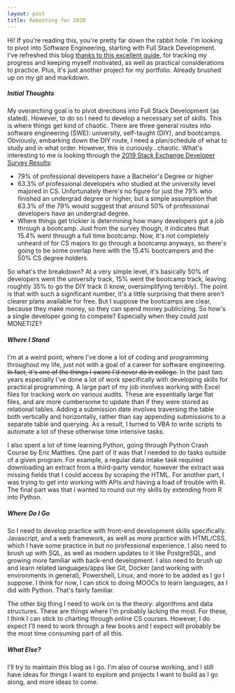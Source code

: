 ```yaml
---
layout: post
title: Rebooting for 2020
---
```



Hi! If you're reading this, you're pretty far down the rabbit hole.
I'm looking to pivot into Software Engineering, starting with Full Stack Development. I've refreshed this blog [thanks to this excellent guide](http://jmcglone.com/guides/github-pages/), for tracking my progress and keeping myself motivated, as well as practical considerations to practice. Plus, it's just another project for my portfolio. Already brushed up on my git and markdown. 

##### Initial Thoughts
My overarching goal is to pivot directions into Full Stack Development (as stated). However, to do so I need to develop a necessary set of skills. This is where things get kind of chaotic. There are three general routes into software engineering (SWE): university, self-taught (DIY), and bootcamps. Obviously, embarking down the DIY route, I need a plan/schedule of what to study and in what order. However, this is curiously...chaotic. What's interesting to me is looking through the [2019 Stack Exchange Developer Survey Results](https://insights.stackoverflow.com/survey/2019/#education):
- 79% of professional developers have a Bachelor's Degree or higher
- 63.3% of professional developers who studied at the university level majored in CS. Unfortunately there's no figure for just the 79% who finished an undergrad degree or higher, but a simple assumption that 63.3% of the 79% would suggest that around 50% of professional developers have an undergrad degree. 
- Where things get trickier is determining how many developers got a job through a bootcamp. Just from the survey though, it indicates that 15.4% went through a full time bootcamp. Now, it's not completely unheard of for CS majors to go through a bootcamp anyways, so there's going to be some overlap here with the 15.4% bootcampers and the 50% CS degree holders.

So what's the breakdown? At a very simple level, it's basically 50% of developers went the university track, 15% went the bootcamp track, leaving roughtly 35% to go the DIY track (I know, oversimplifying terribly). The point is that with such a significant number, it's a little surprising that there aren't clearer plans available for free. But I suppose the bootcamps are clear, because they make money, so they can spend money publicizing. So how's a single developer going to compete? Especially when they could just MONETIZE?

##### Where I Stand
I'm at a weird point, where I've done a lot of coding and programming throughout my life, just not with a goal of a career for software engineering. ~~In fact, it's one of the things I swore I'd never do in college.~~ In the past two years especially I've done a lot of work specifically with developing skills for practical programming. A large part of my job involves working with Excel files for tracking work on various audits. These are essentially large flat files, and are more cumbersome to update than if they were stored as relational tables. Adding a submission date involves traversing the table both vertically and horizontally, rather than say appending submissions to a separate table and querying. As a result, I turned to VBA to write scripts to automate a lot of these otherwise time intensive tasks. 

I also spent a lot of time learning Python, going through Python Crash Course by Eric Matthes. One part of it was that I needed to do tasks outside of a given program. For example, a regular data intake task required downloading an extract from a third-party vendor, however the extract was missing fields that I could access by scraping the HTML. For another part, I was trying to get into working with APIs and having a load of trouble with R. The final part was that I wanted to round out my skills by extending from R into Python.

##### Where Do I Go
So I need to develop practice with front-end development skills specifically. Javascript, and a web framework, as well as more practice with HTML/CSS, which I have some practice in but no professional experience. I also need to brush up with SQL, as well as modern updates to it like PostgreSQL, and growing more familiar with back-end development. I also need to brush up and learn related languages/apps like Git, Docker (and working with environments in general), Powershell, Linux, and more to be added as I go I suppose. I think for now, I can stick to doing MOOCs to learn languages, as I did with Python. That's fairly familiar.

The other big thing I need to work on is the theory: algorithms and data structures. These are things where I'm probably lacking the most. For these, I think I can stick to charting through online CS courses. However, I do expect I'll need to work through a few books and I expect will probably be the most time consuming part of all this. 

##### What Else?
I'll try to maintain this blog as I go. I'm also of course working, and I still have ideas for things I want to explore and projects I want to build as I go along, and more ideas to come. 